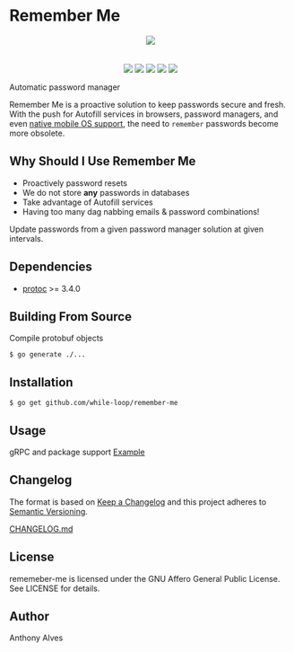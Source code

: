 Remember Me
==========

<p align="center">
  <img src="https://cdn.meme.am/instances/48462683.jpg">
  <br><br><br>
  <a href="https://godoc.org/github.com/while-loop/remember-me"><img src="https://img.shields.io/badge/godoc-reference-blue.svg?style=flat-square"></a>
  <a href="https://travis-ci.org/while-loop/remember-me"><img src="https://img.shields.io/travis/while-loop/remember-me.svg?style=flat-square"></a>
  <a href="https://github.com/while-loop/remember-me/releases"><img src="https://img.shields.io/github/release/while-loop/remember-me.svg?style=flat-square"></a>
  <a href="https://coveralls.io/github/while-loop/remember-me"><img src="https://img.shields.io/coveralls/while-loop/remember-me.svg?style=flat-square"></a>
  <a href="LICENSE"><img src="https://img.shields.io/badge/license----blue.svg?style=flat-square"></a>
</p>

Automatic password manager

Remember Me is a proactive solution to keep passwords secure and fresh.
With the push for Autofill services in browsers, password managers, and
even [native mobile OS support](https://developer.android.com/guide/topics/text/autofill.html),
the need to `remember` passwords become more obsolete.

Why Should I Use Remember Me
----------------------------

- Proactively password resets
- We do not store __any__ passwords in databases
- Take advantage of Autofill services
- Having too many dag nabbing emails & password combinations!

Update passwords from a given password manager solution at given
intervals.

Dependencies
------------

- [protoc](https://github.com/google/protobuf/releases) >= 3.4.0

Building From Source
------------

Compile protobuf objects
```
$ go generate ./...
```

Installation
------------

```
$ go get github.com/while-loop/remember-me
```

Usage
-----

gRPC and package support
[Example](test/main.go)

Changelog
---------

The format is based on [Keep a Changelog](http://keepachangelog.com/) 
and this project adheres to [Semantic Versioning](http://semver.org/).

[CHANGELOG.md](CHANGELOG.md)

License
-------
rememeber-me is licensed under the GNU Affero General Public License.
See LICENSE for details.

Author
------

Anthony Alves
